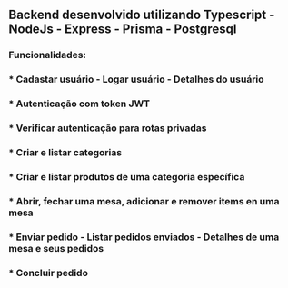## Backend desenvolvido utilizando Typescript - NodeJs - Express - Prisma - Postgresql

### Funcionalidades:

### * Cadastar usuário - Logar usuário - Detalhes do usuário
### * Autenticação com token JWT
### * Verificar autenticação para rotas privadas
### * Criar e listar categorias
### * Criar e listar produtos de uma categoria específica
### * Abrir, fechar uma mesa, adicionar e remover items en uma mesa
### * Enviar pedido - Listar pedidos enviados - Detalhes de uma mesa e seus pedidos
### * Concluir pedido

